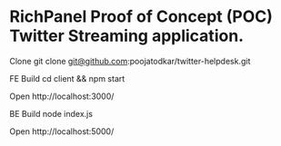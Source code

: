 # RichPanel Proof of Concept (POC) Twitter Streaming application.

Clone
git clone git@github.com:poojatodkar/twitter-helpdesk.git

FE Build
cd client && npm start

Open http://localhost:3000/

BE Build
node index.js

Open http://localhost:5000/